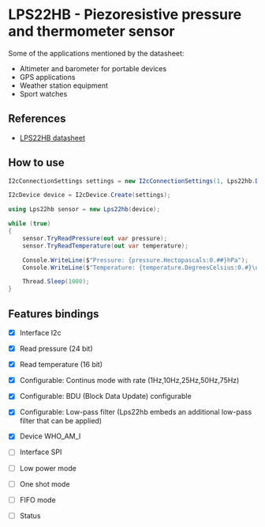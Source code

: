 ﻿# LPS22HB - Piezoresistive pressure and thermometer sensor

Some of the applications mentioned by the datasheet:

- Altimeter and barometer for portable devices
- GPS applications
- Weather station equipment
- Sport watches

## References

- [LPS22HB datasheet](https://www.st.com/resource/en/datasheet/lps22hb.pdf)

## How to use

```csharp
I2cConnectionSettings settings = new I2cConnectionSettings(1, Lps22hb.DefaultI2cAddress);

I2cDevice device = I2cDevice.Create(settings);

using Lps22hb sensor = new Lps22hb(device);

while (true)
{
    sensor.TryReadPressure(out var pressure);
    sensor.TryReadTemperature(out var temperature);

    Console.WriteLine($"Pressure: {pressure.Hectopascals:0.##}hPa");
    Console.WriteLine($"Temperature: {temperature.DegreesCelsius:0.#}\u00B0C");

    Thread.Sleep(1000);
}
```

## Features bindings

- [x] Interface I2c
- [x] Read pressure (24 bit)
- [x] Read temperature (16 bit)
- [x] Configurable: Continus mode with rate (1Hz,10Hz,25Hz,50Hz,75Hz)
- [x] Configurable: BDU (Block Data Update) configurable
- [x] Configurable: Low-pass filter (Lps22hb embeds an additional low-pass filter that can be applied)
- [x] Device WHO_AM_I

- [ ] Interface SPI
- [ ] Low power mode
- [ ] One shot mode
- [ ] FIFO mode
- [ ] Status

